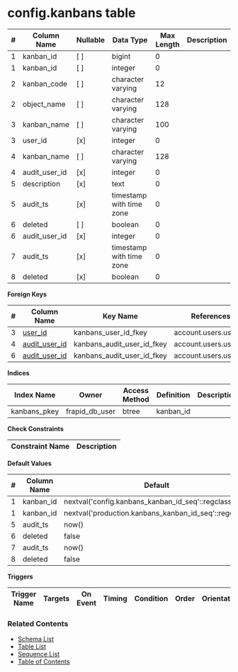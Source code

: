 # config.kanbans table



| # | Column Name | Nullable | Data Type | Max Length | Description |
| --- | --- | --- | --- | --- | --- |
| 1 | kanban_id | [ ] | bigint | 0 |  |
| 1 | kanban_id | [ ] | integer | 0 |  |
| 2 | kanban_code | [ ] | character varying | 12 |  |
| 2 | object_name | [ ] | character varying | 128 |  |
| 3 | kanban_name | [ ] | character varying | 100 |  |
| 3 | user_id | [x] | integer | 0 |  |
| 4 | kanban_name | [ ] | character varying | 128 |  |
| 4 | audit_user_id | [x] | integer | 0 |  |
| 5 | description | [x] | text | 0 |  |
| 5 | audit_ts | [x] | timestamp with time zone | 0 |  |
| 6 | deleted | [ ] | boolean | 0 |  |
| 6 | audit_user_id | [x] | integer | 0 |  |
| 7 | audit_ts | [x] | timestamp with time zone | 0 |  |
| 8 | deleted | [x] | boolean | 0 |  |



**Foreign Keys**

| # | Column Name | Key Name | References |
| --- | --- | --- | --- |
| 3 | [user_id](../account/users.md) | kanbans_user_id_fkey | account.users.user_id |
| 4 | [audit_user_id](../account/users.md) | kanbans_audit_user_id_fkey | account.users.user_id |
| 6 | [audit_user_id](../account/users.md) | kanbans_audit_user_id_fkey | account.users.user_id |



**Indices**

| Index Name | Owner | Access Method | Definition | Description |
| --- | --- | --- | --- | --- |
| kanbans_pkey | frapid_db_user | btree | kanban_id |  |



**Check Constraints**

| Constraint Name | Description |
| --- | --- |



**Default Values**

| # | Column Name | Default |
| --- | --- | --- |
| 1 | kanban_id | nextval('config.kanbans_kanban_id_seq'::regclass) |
| 1 | kanban_id | nextval('production.kanbans_kanban_id_seq'::regclass) |
| 5 | audit_ts | now() |
| 6 | deleted | false |
| 7 | audit_ts | now() |
| 8 | deleted | false |


**Triggers**

| Trigger Name | Targets | On Event | Timing | Condition | Order | Orientation | Description |
| --- | --- | --- | --- | --- | --- | --- | --- |


### Related Contents
* [Schema List](../../schemas.md)
* [Table List](../../tables.md)
* [Sequence List](../../sequences.md)
* [Table of Contents](../../README.md)
